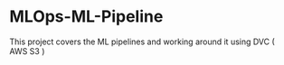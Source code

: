 # MLOps-ML-Pipeline
This project covers the ML pipelines and working around it using DVC ( AWS S3 ) 
